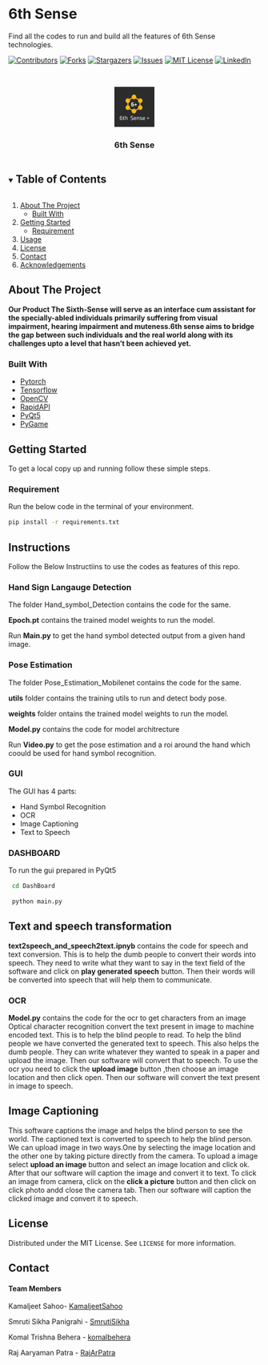 # 6th Sense

Find all the codes to run and build all the features of 6th Sense technologies.






<!--
*** Thanks for checking out the Best-README-Template. If you have a suggestion
*** that would make this better, please fork the repo and create a pull request
*** or simply open an issue with the tag "enhancement".
*** Thanks again! Now go create something AMAZING! :D
***
***
***
*** To avoid retyping too much info. Do a search and replace for the following:
*** github_username, repo_name, twitter_handle, email, project_title, project_description
-->




[![Contributors][contributors-shield]][contributors-url]
[![Forks][forks-shield]][forks-url]
[![Stargazers][stars-shield]][stars-url]
[![Issues][issues-shield]][issues-url]
[![MIT License][license-shield]][license-url]
[![LinkedIn][linkedin-shield]][linkedin-url]



<!-- PROJECT LOGO -->
<br />
<p align="center">
  <a href="https://github.com/KamaljeetSahoo/6thSense">
    <img src="logo.jpeg" alt="Logo" width="80" height="80">
  </a>

  <h3 align="center">6th Sense</h3>

 
</p>



<!-- TABLE OF CONTENTS -->
<details open="open">
  <summary><h2 style="display: inline-block">Table of Contents</h2></summary>
  <ol>
    <li>
      <a href="#about-the-project">About The Project</a>
      <ul>
        <li><a href="#built-with">Built With</a></li>
      </ul>
    </li>
    <li>
      <a href="#getting-started">Getting Started</a>
      <ul>
        <li><a href="#requirements">Requirement</a></li>
      </ul>
    </li>
    <li><a href="#usage">Usage</a></li>
    <li><a href="#license">License</a></li>
    <li><a href="#contact">Contact</a></li>
    <li><a href="#acknowledgements">Acknowledgements</a></li>
  </ol>
</details>



<!-- ABOUT THE PROJECT -->
## About The Project

**Our Product The Sixth-Sense will serve as an interface cum assistant for the specially-abled individuals primarily suffering from visual impairment, hearing impairment and muteness.6th sense aims to bridge the gap between such individuals and the real world along with its challenges upto a level that hasn’t been achieved yet.**



### Built With

* [Pytorch](https://pytorch.org/)
* [Tensorflow](https://www.tensorflow.org/)
* [OpenCV](https://opencv.org/)
* [RapidAPI](https://rapidapi.com/marketplace)
* [PyQt5](https://pypi.org/project/PyQt5/)
* [PyGame](https://www.pygame.org/news)



<!-- GETTING STARTED -->
## Getting Started

To get a local copy up and running follow these simple steps.

### Requirement

Run the below code in the terminal of your environment.

  ```sh
  pip install -r requirements.txt 
  ```





<!-- USAGE EXAMPLES -->
## Instructions 

Follow the Below Instructiins to use the codes as features of this repo.
 
### Hand Sign Langauge Detection
 
The folder Hand_symbol_Detection contains the code for the same.

**Epoch.pt** contains the trained model weights to run the model.

Run **Main.py** to get the hand symbol detected output from a given hand image.


### Pose Estimation
 
The folder Pose_Estimation_Mobilenet contains the code for the same.

**utils** folder contains the training utils to run and detect body pose.

**weights** folder ontains the trained model weights to run the model.

**Model.py** contains the code for model architrecture

Run **Video.py** to get the pose estimation and a roi around the hand which coould be used for hand symbol recognition.

### GUI
The GUI has 4 parts:
* Hand Symbol Recognition
* OCR 
* Image Captioning
* Text to Speech

### DASHBOARD
To run the gui prepared in PyQt5 
 ```sh
  cd DashBoard
  ```
 ```sh
  python main.py
  ```
## Text and speech transformation

**text2speech_and_speech2text.ipnyb** contains the code for speech and text conversion. This is to help the dumb people to convert their words into speech. They need to write what they want to say in the text field of the software and click on **play generated speech** button. Then their words will be converted into speech that will help them to communicate.


### OCR

**Model.py** contains the code for the ocr to get characters from an image 
Optical character recognition convert the text present in image to machine encoded text.
This is to help the blind people to read. To help the blind people we have converted the generated text to speech.
This also helps the dumb people. They can write whatever they wanted to speak in a paper and upload the image. Then our software will convert that to speech.
To use the ocr you need to click the **upload image** button ,then choose an image location  and then click open. Then our software will convert the text present in image to speech.

## Image Captioning
This software captions the image and helps the blind person to see the world. The captioned text is converted to speech to help the blind person. We can upload image in two ways.One by selecting the image location and the other one by taking picture directly from the camera.
To upload a image select **upload an image** button and select an image location and click ok. After that our software will caption the image and convert it to text. To click an image from camera, click on the **click a picture** button and then click on click photo andd close the camera tab. Then our software will caption the clicked image and convert it to speech.





<!-- LICENSE -->
## License

Distributed under the MIT License. See `LICENSE` for more information.



<!-- CONTACT -->
## Contact
#### Team Members

Kamaljeet Sahoo- [KamaljeetSahoo](https://github.com/KamaljeetSahoo)


Smruti Sikha Panigrahi - [SmrutiSikha](https://github.com/SmrutiSikha)


Komal Trishna Behera - [komalbehera](https://github.com/komalbehera)

Raj Aaryaman Patra - [RajArPatra](https://github.com/RajArPatra)



<!-- ACKNOWLEDGEMENTS -->





<!-- MARKDOWN LINKS & IMAGES -->
<!-- https://www.markdownguide.org/basic-syntax/#reference-style-links -->
[contributors-shield]: https://img.shields.io/github/contributors/KamaljeetSahoo/repo.svg?style=for-the-badge
[contributors-url]: https://github.com/KamaljeetSahoo/repo/graphs/contributors
[forks-shield]: https://img.shields.io/github/forks/KamaljeetSahoo/repo.svg?style=for-the-badge
[forks-url]: https://github.com/KamaljeetSahoo/repo/network/members
[stars-shield]: https://img.shields.io/github/stars/KamaljeetSahoo/repo.svg?style=for-the-badge
[stars-url]: https://github.com/KamaljeetSahoo/repo/stargazers
[issues-shield]: https://img.shields.io/github/issues/KamaljeetSahoo/repo.svg?style=for-the-badge
[issues-url]: https://github.com/KamaljeetSahoo/repo/issues
[license-shield]: https://img.shields.io/github/license/KamaljeetSahoo/repo.svg?style=for-the-badge
[license-url]: https://github.com/KamaljeetSahoo/repo/blob/master/LICENSE.txt
[linkedin-shield]: https://img.shields.io/badge/-LinkedIn-black.svg?style=for-the-badge&logo=linkedin&colorB=555
[linkedin-url]: https://linkedin.com/in/KamaljeetSahoo
